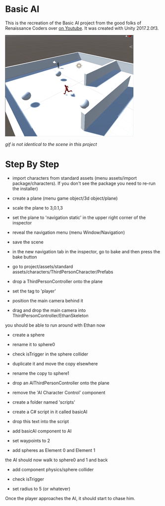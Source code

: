 

# Basic AI

This is the recreation of the Basic AI project from the good folks of Renaissance Coders over 
[on Youtube](https://www.youtube.com/watch?v=s67AYDD3j1E&index=3&list=PL4CCSwmU04Mh8GHV702HxgfRpYmgTwq2l).
It was created with Unity 2017.2.0f3.


![this is from a previous project, the code is identical to this repository](run.gif)

*gif is not identical to the scene in this project*



# Step By Step

- import characters from standard assets (menu assets/import package/characters). If you don't see the package you need to re-run the installer)

- create a plane
(menu game object/3d object/plane)

- scale the plane to 3,0.1,3

- set the plane to 'navigation static' in the upper right corner of the inspector

- reveal the navigation menu
(menu Window/Navigation)

- save the scene

- in the new navigation tab in the inspector, go to bake and then press the bake button




- go to project/assets/standard assets/characters/ThirdPersonCharacter/Prefabs

- drop a ThirdPersonController onto the plane

- set the tag to 'player'

- position the main camera behind it

- drag and drop the main camera into ThirdPersonController/EthanSkeleton

you should be able to run around with Ethan now


- create a sphere
- rename it to sphere0
- check isTrigger in the sphere collider

- duplicate it and move the copy elsewhere
- rename the copy to sphere1




- drop an AIThirdPersonController onto the plane

- remove the 'AI Character Control' component

- create a folder named 'scripts'

- create a C# script in it called basicAI

- drop this text into the script 


- add basicAI component to AI

- set waypoints to 2
- add spheres as Element 0 and Element 1


the AI should now walk to sphere0 and 1 and back


- add component physics/sphere collider

- check isTrigger

- set radius to 5 (or whatever)


Once the player approaches the AI, it should start to chase him.














